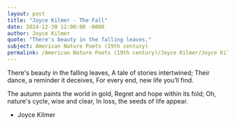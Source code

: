 ```yaml
---
layout: post
title: "Joyce Kilmer - The Fall"
date: 2024-12-30 12:00:00 -0000
author: Joyce Kilmer
quote: "There's beauty in the falling leaves,"
subject: American Nature Poets (19th century)
permalink: /American Nature Poets (19th century)/Joyce Kilmer/Joyce Kilmer - The Fall
---
```


There's beauty in the falling leaves,
A tale of stories intertwined;
Their dance, a reminder it deceives,
For every end, new life you’ll find.

The autumn paints the world in gold,
Regret and hope within its fold;
Oh, nature's cycle, wise and clear,
In loss, the seeds of life appear.

- Joyce Kilmer
